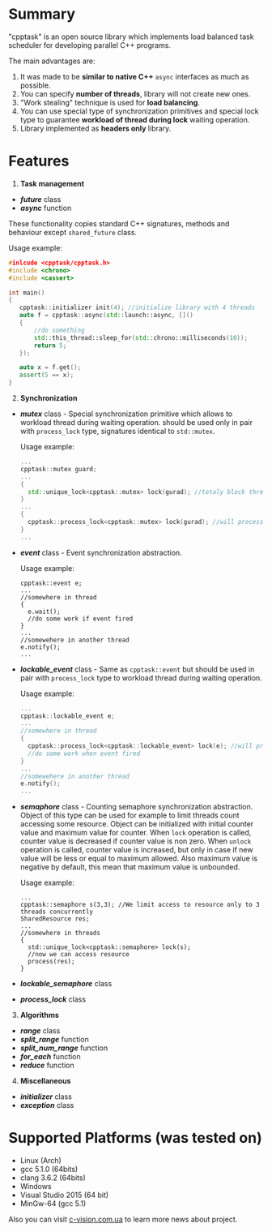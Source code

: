 # Summary

"cpptask" is an open source library which implements load balanced task scheduler for developing parallel C++ programs.

The main advantages are:

1. It was made to be **similar to native C++** `async` interfaces as much as possible.
2. You can specify **number of threads**, library will not create new ones.
3. "Work stealing" technique is used for **load balancing**.
4. You can use special type of synchronization primitives and special lock type to guarantee **workload of thread during lock** waiting operation.
5. Library implemented as **headers only** library.

# Features

1. **Task management**
 * ***future*** class
 * ***async*** function

 These functionality copies standard C++ signatures, methods and behaviour except `shared_future` class.

 Usage example:

 ```cpp
 #inlcude <cpptask/cpptask.h>
 #include <chrono>
 #include <cassert>

 int main()
 {
    cpptask::initializer init(4); //initialize library with 4 threads
    auto f = cpptask::async(std::launch::async, []()
    {
        //do something
        std::this_thread::sleep_for(std::chrono::milliseconds(10));
        return 5;
    });

    auto x = f.get();
    assert(5 == x);
 }
 ```

2. **Synchronization**
 * ***mutex*** class - Special synchronization primitive which allows to workload thread during waiting operation. should be used only in pair with `process_lock` type, signatures identical to `std::mutex`.

    Usage example:

    ```cpp
    ...
    cpptask::mutex guard;
    ...
    {
      std::unique_lock<cpptask::mutex> lock(gurad); //totaly block thread
    }
    ...
    {
      cpptask::process_lock<cpptask::mutex> lock(gurad); //will process other tasks during lock
    }
    ...
    ```
 * ***event*** class - Event synchronization abstraction.

    Usage example:

    ```
    cpptask::event e;
    ...
    //somewhere in thread
    {
      e.wait();
      //do some work if event fired
    }
    ...
    //somewehere in another thread
    e.notify();
    ...
    ```

 * ***lockable_event*** class - Same as `cpptask::event` but should be used in pair with `process_lock` type to workload thread during waiting operation.

     Usage example:

     ```cpp
     ...
     cpptask::lockable_event e;
     ...
     //somewhere in thread
     {
       cpptask::process_lock<cpptask::lockable_event> lock(e); //will process other tasks during lock
       //do some work when event fired
     }
     ...
     //somewehere in another thread
     e.notify();
     ...
     ```
 * ***semaphore*** class - Counting semaphore synchronization abstraction. Object of this type can be used for example to limit threads count accessing some resource. Object can be initialized with initial counter value and maximum value for counter. When `lock` operation is called, counter value is decreased if counter value is non zero. When `unlock` operation is called, counter value is increased, but only in case if new value will be less or equal to maximum allowed. Also maximum value is negative by default, this mean that maximum value is unbounded.

     Usage example:

     ```
     ...
     cpptask::semaphore s(3,3); //We limit access to resource only to 3 threads concurrently
     SharedResource res;
     ...
     //somewhere in threads
     {
       std::unique_lock<cpptask::semaphore> lock(s);
       //now we can access resource
       process(res);
     }
     ```

 * ***lockable_semaphore*** class
 * ***process_lock*** class
3. **Algorithms**
 * ***range*** class
 * ***split_range*** function
 * ***split_num_range*** function
 * ***for_each*** function
 * ***reduce*** function
4. **Miscellaneous**
 * ***initializer*** class
 * ***exception*** class

# Supported Platforms (was tested on)

 * Linux (Arch)
  * gcc 5.1.0 (64bits)
  * clang 3.6.2 (64bits)
 * Windows
  * Visual Studio 2015 (64 bit)
  * MinGw-64 (gcc 5.1)

Also you can visit [c-vision.com.ua](http://c-vision.com.ua) to learn more news about project.
